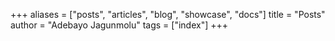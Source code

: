 +++
aliases = ["posts", "articles", "blog", "showcase", "docs"]
title = "Posts"
author = "Adebayo Jagunmolu"
tags = ["index"]
+++
